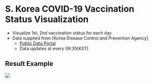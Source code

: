 # S. Korea COVID-19 Vaccination Status Visualization
* Visualize 1st, 2nd vaccination status for each day
* Data supplied from [Korea Disease Control and Prevention Agency]
    * [Public Data Portal](https://www.data.go.kr/tcs/dss/selectApiDataDetailView.do?publicDataPk=15077756)
    * Data updates at every 09:35[KST]
    
## Result Example
<img src="https://user-images.githubusercontent.com/47859342/121283656-7687b200-c916-11eb-8289-2b482cce70b1.png">